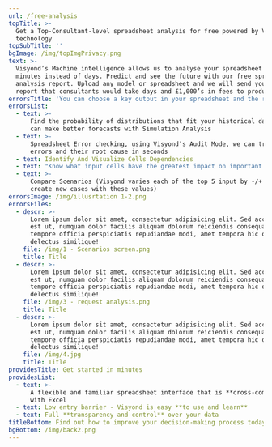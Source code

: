 ```yaml
---
url: /free-analysis
topTitle: >-
  Get a Top-Consultant-level spreadsheet analysis for free powered by Visyond’s
  technology
topSubTitle: ''
bgImage: /img/topImgPrivacy.png
text: >-
  Visyond’s Machine intelligence allows us to analyse your spreadsheet in
  minutes instead of days. Predict and see the future with our free spreadsheet
  analysis report. Upload any model or spreadsheet and we will send you a free
  report that consultants would take days and £1,000’s in fees to produce.
errorsTitle: 'You can choose a key output in your spreadsheet and the report will show you:'
errorsList:
  - text: >-
      Find the probability of distributions that fit your historical data so you
      can make better forecasts with Simulation Analysis
  - text: >-
      Spreadsheet Error checking, using Visyond’s Audit Mode, we can track
      errors and their root cause in seconds
  - text: Identify And Visualize Cells Dependencies
  - text: "Know what input cells have the greatest impact on important output cells (tornado)\r\nInstantly Understand the relationship between input and output variables in a spreadsheet\r (Sensitivity)"
  - text: >-
      Compare Scenarios (Visyond varies each of the top 5 input by -/+ 50% and
      create new cases with these values)
errorsImage: /img/illusrtation 1-2.png
errorsFiles:
  - descr: >-
      Lorem ipsum dolor sit amet, consectetur adipisicing elit. Sed accusantium
      est ut, numquam dolor facilis aliquam dolorum reiciendis consequatur
      tempore officia perspiciatis repudiandae modi, amet tempora hic optio,
      delectus similique!
    file: /img/1 - Scenarios screen.png
    title: Title
  - descr: >-
      Lorem ipsum dolor sit amet, consectetur adipisicing elit. Sed accusantium
      est ut, numquam dolor facilis aliquam dolorum reiciendis consequatur
      tempore officia perspiciatis repudiandae modi, amet tempora hic optio,
      delectus similique!
    file: /img/3 - request analysis.png
    title: Title
  - descr: >-
      Lorem ipsum dolor sit amet, consectetur adipisicing elit. Sed accusantium
      est ut, numquam dolor facilis aliquam dolorum reiciendis consequatur
      tempore officia perspiciatis repudiandae modi, amet tempora hic optio,
      delectus similique!
    file: /img/4.jpg
    title: Title
providesTitle: Get started in minutes
providesList:
  - text: >-
      A flexible and familiar spreadsheet interface that is **cross-compatible**
      with Excel
  - text: Low entry barrier - Visyond is easy **to use and learn**
  - text: Full **transparency and control** over your data
titleBottom: Find out how to improve your decision-making process today
bgBottom: /img/back2.png
---
```



